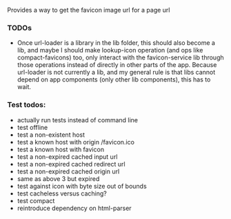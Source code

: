 Provides a way to get the favicon image url for a page url

### TODOs

* Once url-loader is a library in the lib folder, this should also become a lib, and maybe I should make lookup-icon operation (and ops like compact-favicons) too, only interact with the favicon-service lib through those operations instead of directly in other parts of the app. Because url-loader is not currently a lib, and my general rule is that libs cannot depend on app components (only other lib components), this has to wait.

### Test todos:

* actually run tests instead of command line
* test offline
* test a non-existent host
* test a known host with origin /favicon.ico
* test a known host with <link> favicon
* test a non-expired cached input url
* test a non-expired cached redirect url
* test a non-expired cached origin url
* same as above 3 but expired
* test against icon with byte size out of bounds
* test cacheless versus caching?
* test compact
* reintroduce dependency on html-parser
